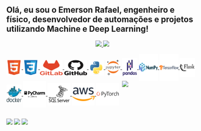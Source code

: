 ## Olá, eu sou o Emerson Rafael, engenheiro e físico, desenvolvedor de automações e projetos utilizando Machine e Deep Learning!

<div align="center">
  <a href="https://github.com/emersonrafaels">
  <img height="160em" src="https://github-readme-stats.vercel.app/api?username=emersonrafaels&show_icons=true&theme=github_dark&include_all_commits=true&count_private=true"/>
  <img height="160em" src="https://github-readme-stats.vercel.app/api/top-langs/?username=emersonrafaels&layout=compact&langs_count=7&theme=github_dark"/>
</div>
  <div style="display: inline_block"><br>
  <img align="center" alt="EmeRafaels-HTML" height="40" width="40" src="https://raw.githubusercontent.com/devicons/devicon/master/icons/html5/html5-original.svg">
  <img align="center" alt="EmeRafaels-CSS" height="40" width="40" src="https://raw.githubusercontent.com/devicons/devicon/master/icons/css3/css3-original.svg">
  <img align="center" alt="EmeRafaels-Gitlab" height="40" width="60" src="https://raw.githubusercontent.com/devicons/devicon/master/icons/gitlab/gitlab-plain-wordmark.svg">
  <img align="center" alt="EmeRafaels-Github" height="40" width="60" src="https://raw.githubusercontent.com/devicons/devicon/master/icons/github/github-original-wordmark.svg">
  <img align="center" alt="EmeRafaels-Python" height="40" width="40" src="https://raw.githubusercontent.com/devicons/devicon/master/icons/python/python-original.svg">
  <img align="center" alt="EmeRafaels-Jupyter" height="40" width="40" src="https://raw.githubusercontent.com/devicons/devicon/master/icons/jupyter/jupyter-original-wordmark.svg">
  <img align="center" alt="EmeRafaels-Pandas" height="50" width="40" src="https://raw.githubusercontent.com/devicons/devicon/master/icons/pandas/pandas-original-wordmark.svg">
  <img align="center" alt="EmeRafaels-Numpy" height="70" width="50" src="https://raw.githubusercontent.com/devicons/devicon/master/icons/numpy/numpy-original-wordmark.svg">
  <img align="center" alt="EmeRafaels-Tensorflow" height="70" width="50" src="https://raw.githubusercontent.com/devicons/devicon/master/icons/tensorflow/tensorflow-original-wordmark.svg">
  <img align="center" alt="EmeRafaels-Flask" height="50" width="40" src="https://raw.githubusercontent.com/devicons/devicon/master/icons/flask/flask-original-wordmark.svg">
  <img align="center" alt="EmeRafaels-Docker" height="50" width="40" src="https://raw.githubusercontent.com/devicons/devicon/master/icons/docker/docker-original-wordmark.svg">
  <img align="center" alt="EmeRafaels-Pycharm" height="70" width="60" src="https://raw.githubusercontent.com/devicons/devicon/master/icons/pycharm/pycharm-original-wordmark.svg">
  <img align="center" alt="EmeRafaels-SQLServer" height="60" width="60" src="https://raw.githubusercontent.com/devicons/devicon/master/icons/microsoftsqlserver/microsoftsqlserver-plain-wordmark.svg">
  <img align="center" alt="EmeRafaels-AWS" height="60" width="60" src="https://raw.githubusercontent.com/devicons/devicon/master/icons/amazonwebservices/amazonwebservices-original-wordmark.svg">
  <img align="center" alt="EmeRafaels-PyTorch" height="60" width="60" src="https://raw.githubusercontent.com/devicons/devicon/master/icons/pytorch/pytorch-original-wordmark.svg">
  <a href="https://ibb.co/pK3VtXG">
    <img align="right" src="https://i.ibb.co/pK3VtXG/avatar-cafe-removebg-preview.png" width=200 />
  </a>
</div>
  
  ##

<div> 
  <a href="https://instagram.com/emersonrafaels" target="_blank"><img src="https://img.shields.io/badge/-Instagram-%23E4405F?style=for-the-badge&logo=instagram&logoColor=white" target="_blank"></a>
  <a href = "mailto:emersona7x@hotmail.com"><img src="https://img.shields.io/badge/-Gmail-%23333?style=for-the-badge&logo=gmail&logoColor=white" target="_blank"></a>
  <a href="https://www.linkedin.com/in/emerson-rafael/" target="_blank"><img src="https://img.shields.io/badge/-LinkedIn-%230077B5?style=for-the-badge&logo=linkedin&logoColor=white" target="_blank"></a>
</div> 
